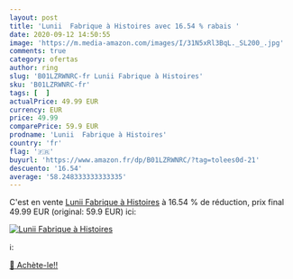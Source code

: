 ```yaml
---
layout: post
title: 'Lunii  Fabrique à Histoires avec 16.54 % rabais '
date: 2020-09-12 14:50:55
image: 'https://m.media-amazon.com/images/I/31N5xRl3BqL._SL200_.jpg'
comments: true
category: ofertas
author: ring
slug: 'B01LZRWNRC-fr Lunii Fabrique à Histoires'
sku: 'B01LZRWNRC-fr'
tags: [  ]
actualPrice: 49.99 EUR
currency: EUR
price: 49.99
comparePrice: 59.9 EUR
prodname: 'Lunii  Fabrique à Histoires'
country: 'fr'
flag: '🇫🇷'
buyurl: 'https://www.amazon.fr/dp/B01LZRWNRC/?tag=tolees0d-21'
descuento: '16.54'
average: '58.248333333333335'
---
```


C'est en vente [Lunii  Fabrique à Histoires](https://www.amazon.fr/dp/B01LZRWNRC/?tag=tolees0d-21)  à  16.54 % de réduction, prix final  49.99 EUR (original: 59.9 EUR) ici:

[![Lunii  Fabrique à Histoires](https://m.media-amazon.com/images/I/31N5xRl3BqL._SL200_.jpg)](https://www.amazon.fr/dp/B01LZRWNRC/?tag=tolees0d-21)

ℹ️:


[🛒 Achète-le!!](https://www.amazon.fr/dp/B01LZRWNRC/?tag=tolees0d-21)
